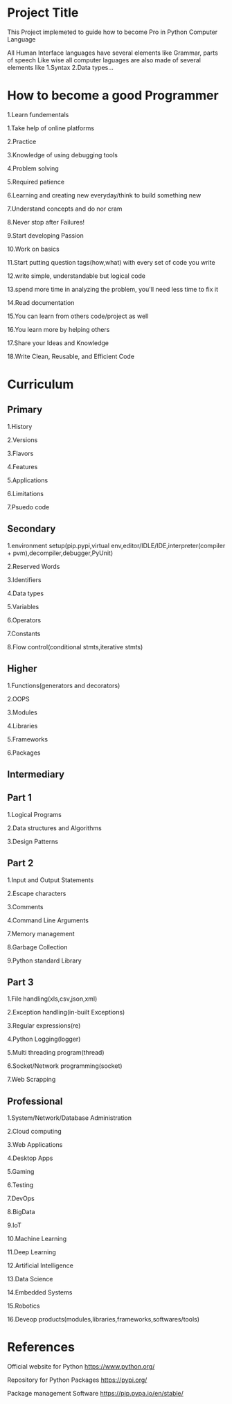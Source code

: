 Project Title
================================
This Project implemeted to guide how to become Pro in Python Computer Language

All Human Interface languages have several elements like Grammar, parts of speech  Like wise all computer  laguages are also made of several elements like 1.Syntax 2.Data types...



How to become a good Programmer
=================================

1.Learn fundementals

1.Take help of online platforms

2.Practice

3.Knowledge of using debugging tools

4.Problem solving

5.Required patience

6.Learning and creating new everyday/think to build something new

7.Understand concepts and do nor cram

8.Never stop after Failures!

9.Start developing Passion 

10.Work on basics

11.Start putting question tags(how,what) with every set of code you write

12.write simple, understandable but logical code

13.spend more time in analyzing the problem, you'll need less time to fix it

14.Read documentation

15.You can learn from others code/project as well

16.You learn more by helping others

17.Share your Ideas and Knowledge

18.Write Clean, Reusable, and Efficient Code


Curriculum
=====================
Primary
----------------------
1.History

2.Versions

3.Flavors

4.Features

5.Applications

6.Limitations

7.Psuedo code


Secondary
---------------------------
1.environment setup(pip.pypi,virtual env,editor/IDLE/IDE,interpreter(compiler + pvm),decompiler,debugger,PyUnit)

2.Reserved Words

3.Identifiers

4.Data types

5.Variables

6.Operators

7.Constants

8.Flow control(conditional stmts,iterative stmts)


Higher 
-----------------------
1.Functions(generators and decorators)

2.OOPS	

3.Modules

4.Libraries

5.Frameworks

6.Packages


Intermediary
-------------------------------

Part 1
---------
1.Logical Programs

2.Data structures and  Algorithms

3.Design Patterns


Part 2
--------------

1.Input and Output Statements

2.Escape characters

3.Comments

4.Command Line Arguments

7.Memory management

8.Garbage Collection

9.Python standard Library


Part 3
----------------------
1.File handling(xls,csv,json,xml)

2.Exception handling(in-built Exceptions)

3.Regular expressions(re)

4.Python Logging(logger)

5.Multi threading program(thread)

6.Socket/Network programming(socket)

7.Web Scrapping


Professional
-------------------------------------------
1.System/Network/Database Administration

2.Cloud computing

3.Web Applications

4.Desktop Apps

5.Gaming

6.Testing

7.DevOps

8.BigData

9.IoT

10.Machine Learning

11.Deep Learning

12.Artificial Intelligence

13.Data Science

14.Embedded Systems

15.Robotics

16.Deveop products(modules,libraries,frameworks,softwares/tools)


References
===================================
Official website for Python
https://www.python.org/

Repository for Python Packages
https://pypi.org/

Package management Software
https://pip.pypa.io/en/stable/



















